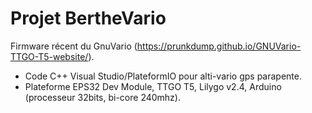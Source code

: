 # Projet BertheVario
Firmware récent du GnuVario (https://prunkdump.github.io/GNUVario-TTGO-T5-website/).
- Code C++ Visual Studio/PlateformIO pour alti-vario gps parapente.
- Plateforme EPS32 Dev Module, TTGO T5, Lilygo v2.4, Arduino (processeur 32bits, bi-core 240mhz).
